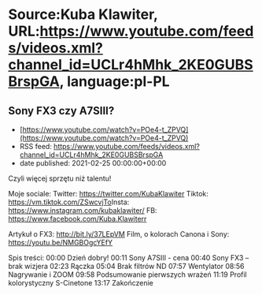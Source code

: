 # Source:Kuba Klawiter, URL:https://www.youtube.com/feeds/videos.xml?channel_id=UCLr4hMhk_2KE0GUBSBrspGA, language:pl-PL

## Sony FX3 czy A7SIII?
 - [https://www.youtube.com/watch?v=POe4-t_ZPVQ](https://www.youtube.com/watch?v=POe4-t_ZPVQ)
 - RSS feed: https://www.youtube.com/feeds/videos.xml?channel_id=UCLr4hMhk_2KE0GUBSBrspGA
 - date published: 2021-02-25 00:00:00+00:00

Czyli więcej sprzętu niż talentu!

Moje sociale: 
Twitter: https://twitter.com/KubaKlawiter
Tiktok: https://vm.tiktok.com/ZSwcvjTo​
Insta: https://www.instagram.com/kubaklawiter/
FB: https://www.facebook.com/Kuba.Klawiterr

Artykuł o FX3: http://bit.ly/37LEpVM
Film, o kolorach Canona i Sony: https://youtu.be/NMGBOgcYEfY

Spis treści:
00:00 Dzień dobry!
00:11 Sony A7SIII - cena
00:40 Sony FX3 – brak wizjera
02:23 Rączka
05:04 Brak filtrów ND
07:57 Wentylator
08:56 Nagrywanie i ZOOM
09:58 Podsumowanie pierwszych wrażeń
11:19 Profil kolorystyczny S-Cinetone
13:17 Zakończenie


